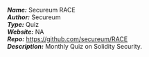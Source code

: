 ***Name:*** Secureum RACE \
***Author:*** Secureum \
***Type:*** Quiz \
***Website:*** NA \
***Repo:*** https://github.com/secureum/RACE \
***Description:*** Monthly Quiz on Solidity Security.